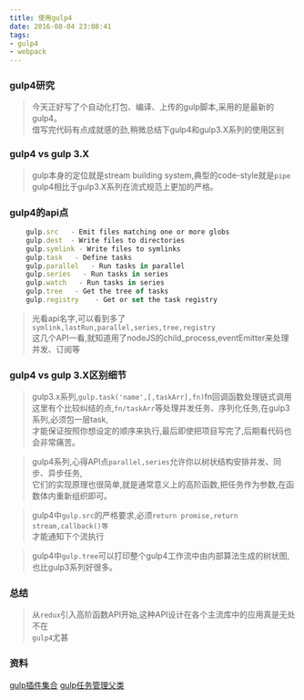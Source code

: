 ```yaml
---
title: 使用gulp4
date: 2016-08-04 23:08:41
tags:
- gulp4
- webpack
---
```


### gulp4研究

> 今天正好写了个自动化打包、编译、上传的gulp脚本,采用的是最新的gulp4。  
> 借写完代码有点成就感的劲,稍微总结下gulp4和gulp3.X系列的使用区别 

### gulp4 vs gulp 3.X
> gulp本身的定位就是stream building system,典型的code-style就是```pipe``` 
> gulp4相比于gulp3.X系列在流式规范上更加的严格。  

### gulp4的api点
```javascript
    gulp.src   - Emit files matching one or more globs
    gulp.dest  - Write files to directories
    gulp.symlink - Write files to symlinks
    gulp.task   - Define tasks
    gulp.parallel   - Run tasks in parallel
    gulp.series   - Run tasks in series
    gulp.watch   - Run tasks in series
    gulp.tree   - Get the tree of tasks
    gulp.registry    - Get or set the task registry
```
> 光看api名字,可以看到多了```symlink,lastRun,parallel,series,tree,registry```  
> 这几个API一看,就知道用了nodeJS的child_process,eventEmitter来处理并发、订阅等  

### gulp4 vs gulp 3.X区别细节
> gulp3.x系列,```gulp.task('name',[,taskArr],fn)```fn回调函数处理链式调用  
> 这里有个比较纠结的点,```fn/taskArr```等处理并发任务、序列化任务,在gulp3系列,必须包一层task,  
> 才能保证按照你想设定的顺序来执行,最后即使把项目写完了,后期看代码也会非常痛苦。

> gulp4系列,心得API点```parallel,series```允许你以树状结构安排并发、同步、异步任务,  
> 它们的实现原理也很简单,就是通常意义上的高阶函数,把任务作为参数,在函数体内重新组织即可。

> gulp4中```gulp.src```的严格要求,必须`return promise,return stream,callback()等`  
> 才能通知下个流执行
    
> gulp4中```gulp.tree```可以打印整个gulp4工作流中由内部算法生成的树状图,也比gulp3系列好很多。

### 总结
> 从```redux```引入高阶函数API开始,这种API设计在各个主流库中的应用真是无处不在   
> ```gulp4```尤甚

### 资料
[gulp插件集合](https://github.com/cssmagic/blog/issues/62)
[gulp任务管理父类](https://github.com/gulpjs/undertaker#custom-registries)
      
      

    
